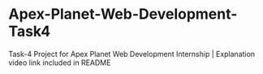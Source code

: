 # Apex-Planet-Web-Development-Task4
Task-4 Project for Apex Planet Web Development Internship | Explanation video link included in README
